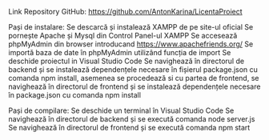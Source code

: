 Link Repository GitHub: https://github.com/AntonKarina/LicentaProiect

Pași de instalare:
Se descarcă și instalează  XAMPP de pe site-ul oficial 
Se pornește Apache și Mysql din Control Panel-ul XAMPP
Se accesează phpMyAdmin din browser introducand https://www.apachefriends.org/ 
Se importă baza de date în phpMyAdmin utilizând funcția de import
Se deschide proiectul in Visual Studio Code 
Se navighează în directorul de backend și se instalează dependențele necesare în fișierul package.json cu comanda npm install, asemenea se procedează si cu partea de frontend, se navighează în directorul de frontend și se instalează dependențele necesare în package.json cu comanda npm install


Pași de compilare:
Se deschide un terminal în Visual Studio Code
Se navighează în directorul de backend și se execută comanda node server.js
Se navighează în directorul de frontend și se execută comanda npm start 

